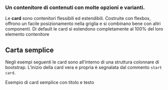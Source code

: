 
### Un contenitore di contenuti con molte opzioni e varianti.

Le **card** sono contenitori flessibili ed estendibili. Costruite con flexbox, offrono un facile posizionamento nella griglia e si combinano bene con altri componenti.
Di default le card si estendono completamente al 100% del loro elemento contenitore

## Carta semplice

Negli esempi seguenti le card sono all’interno di una struttura colonnare di bootstrap.
L’inizio della card vera e propria è segnalata dal commento `start card`.

Esempio di card semplice con titolo e testo

<!-- STORY -->